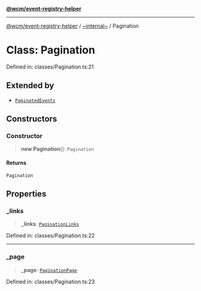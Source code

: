 [**@wcm/event-registry-helper**](../../README.md)

***

[@wcm/event-registry-helper](../../globals.md) / [~internal~](../README.md) / Pagination

# Class: Pagination

Defined in: classes/Pagination.ts:21

## Extended by

- [`PaginatedEvents`](PaginatedEvents.md)

## Constructors

### Constructor

> **new Pagination**(): `Pagination`

#### Returns

`Pagination`

## Properties

### \_links

> **\_links**: [`PaginationLinks`](PaginationLinks.md)

Defined in: classes/Pagination.ts:22

***

### \_page

> **\_page**: [`PaginationPage`](PaginationPage.md)

Defined in: classes/Pagination.ts:23
